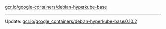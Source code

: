[gcr.io/google-containers/debian-hyperkube-base](https://hub.docker.com/r/cruse/debian-hyperkube-base/tags/) 

----
Update: [gcr.io/google_containers/debian-hyperkube-base:0.10.2](https://hub.docker.com/r/cruse/debian-hyperkube-base/tags/)

